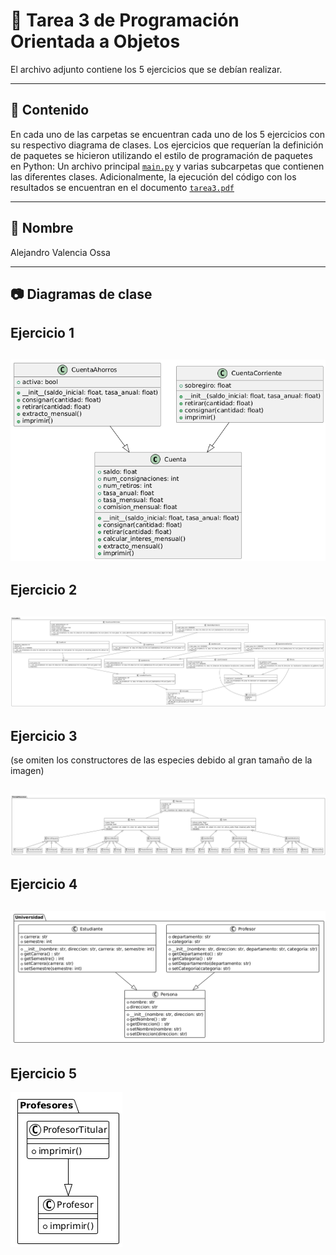 # 📘 Tarea 3 de Programación Orientada a Objetos

El archivo adjunto contiene los 5 ejercicios que se debían realizar.

---

## 🧠 Contenido

En cada uno de las carpetas se encuentran cada uno de los 5 ejercicios con su respectivo diagrama de clases. Los ejercicios que requerían la definición de paquetes se hicieron utilizando el estilo de programación de paquetes en Python: Un archivo principal  [`main.py`](./) y varias subcarpetas que contienen las diferentes clases. Adicionalmente, la ejecución del código con los resultados se encuentran en el documento [`tarea3.pdf`](./)

---

## 🚀 Nombre
Alejandro Valencia Ossa

---

##  📷 Diagramas de clase

## Ejercicio 1
![Persona](ejercicio1/cuentas.png)
---
## Ejercicio 2
![Texto alternativo](ejercicio2/inmuebles.png)
---
## Ejercicio 3 
(se omiten los constructores de las especies debido al gran tamaño de la imagen)

![Texto alternativo](ejercicio3/mascotas.png)
---
## Ejercicio 4
![Texto alternativo](ejercicio4/personas.png)
---
## Ejercicio 5
![Texto alternativo](ejercicio5/profesor.png)
